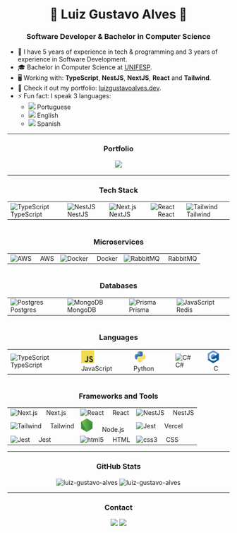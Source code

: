 <h1 align="center">👾 Luiz Gustavo Alves 👾</h1>
<h3 align="center">Software Developer & Bachelor in Computer Science</h3>

- 🎯 I have 5 years of experience in tech & programming and 3 years of experience in Software Development.
- 🎓 Bachelor in Computer Science at [UNIFESP](https://www.unifesp.br/campus/sjc/).
- 🖥️ Working with: **TypeScript**, **NestJS**, **NextJS**, **React** and **Tailwind**.
- 👀 Check it out my portfolio: [luizgustavoalves.dev](https://luizgustavoalves.dev).
- ⚡ Fun fact: I speak 3 languages:
    - <img src="https://images.emojiterra.com/twitter/v14.0/512px/1f1e7-1f1f7.png" height="20" /> Portuguese
    - <img src="https://images.emojiterra.com/twitter/v14.0/512px/1f1fa-1f1f8.png" height="20" /> English
    - <img src="https://images.emojiterra.com/twitter/v14.0/512px/1f1ea-1f1f8.png" height="20" /> Spanish

<hr />
<h3 align="center">Portfolio</h3>
<div align="center">
      <a href="https://luizgustavoalves.dev" target="_blank" target="_blank"><img src="https://img.shields.io/badge/Portfolio-%23000000.svg?style=for-the-badge&logo=firefox&logoColor=#FF7139"></a>
</div>
<hr />

<h3 align="center">Tech Stack</h3>
  <table align="center">
    <tbody>
       <tr>
         <td>
          <img src="https://cdn.jsdelivr.net/gh/devicons/devicon/icons/typescript/typescript-original.svg" alt="TypeScript" height="30" title="TypeScript" />
          <img width="12" /> TypeScript
         </td>
        <td>
          <img src="https://cdn.jsdelivr.net/gh/devicons/devicon@latest/icons/nestjs/nestjs-original.svg" alt="NestJS" height="30" title="NestJS" />
          <img width="12" /> NestJS
        </td>
        <td>
          <img src="https://cdn.jsdelivr.net/gh/devicons/devicon@latest/icons/nextjs/nextjs-original.svg" alt="Next.js" height="30" title="NextJS" />
          <img width="12" /> NextJS
        </td>
        <td>
          <img src="https://cdn.jsdelivr.net/gh/devicons/devicon/icons/react/react-original.svg" alt="React" height="30" title="React" />
          <img width="12" /> React
        </td>
        <td>
          <img src="https://cdn.jsdelivr.net/gh/devicons/devicon@latest/icons/tailwindcss/tailwindcss-original.svg" alt="Tailwind" height="30" title="Tailwind" />
          <img width="12" /> Tailwind
        </td>
      </tr>
    </tbody>
  </table>

  #

  <h3 align="center">Microservices</h3>
  <table align="center">
    <tbody>
      <tr>
        <td>
          <img src="https://cdn.jsdelivr.net/gh/devicons/devicon@latest/icons/amazonwebservices/amazonwebservices-original-wordmark.svg" alt="AWS" height="30" title="AWS" />
          <img width="12" /> AWS
        </td>
        <td>
          <img src="https://cdn.jsdelivr.net/gh/devicons/devicon@latest/icons/docker/docker-original.svg" alt="Docker" height="35" title="Docker" />
          <img width="12" /> Docker
        </td>
        <td>
          <img src="https://cdn.jsdelivr.net/gh/devicons/devicon@latest/icons/rabbitmq/rabbitmq-original.svg" alt="RabbitMQ" height="25" title="RabbitMQ" />
          <img width="12" /> RabbitMQ
        </td>
        </tr>
    </tbody>
  </table>

  #

  <h3 align="center">Databases</h3>
  <table align="center">
    <tbody>
      <tr>
        <td>
          <img src="https://cdn.jsdelivr.net/gh/devicons/devicon/icons/postgresql/postgresql-original.svg" alt="Postgres" height="30" title="Postgres" />
          <img width="12" /> Postgres
        </td>
        <td>
          <img src="https://cdn.jsdelivr.net/gh/devicons/devicon@latest/icons/mongodb/mongodb-original-wordmark.svg" alt="MongoDB" height="30" title="MongoDB" />
          <img width="12" /> MongoDB
        </td>
        <td>
          <img src="https://cdn.jsdelivr.net/gh/devicons/devicon@latest/icons/prisma/prisma-original.svg" alt="Prisma" height="30" title="Prisma" />
          <img width="12" /> Prisma
        </td>
        <td>
          <img src="https://cdn.jsdelivr.net/gh/devicons/devicon/icons/redis/redis-original.svg" alt="JavaScript" height="30" title="Redis" />
          <img width="12" /> Redis
        </td>
      </tr>
    </tbody>
  </table>

#

<h3 align="center">Languages</h3>
<table align="center">
  <tbody>
    <tr>
     <td>
        <img src="https://cdn.jsdelivr.net/gh/devicons/devicon/icons/typescript/typescript-original.svg" alt="TypeScript" height="30" title="TypeScript" />
        <img width="12" /> TypeScript
     </td>
     <td>
        <img src="https://raw.githubusercontent.com/devicons/devicon/master/icons/javascript/javascript-original.svg" alt="JavaScript" height="30" title="JavaScript"/>
        <img width="12" /> JavaScript
     </td>
     <td>
        <img src="https://raw.githubusercontent.com/devicons/devicon/master/icons/python/python-original.svg" alt="Python" height="30" title="Python"/>
        <img width="12"/> Python
     </td>
     <td>
        <img src="https://cdn.jsdelivr.net/gh/devicons/devicon@latest/icons/csharp/csharp-original.svg" alt="C#" height="30" title="C#"/>
        <img width="12" /> C#
     </td>
     <td>
        <img src="https://raw.githubusercontent.com/devicons/devicon/master/icons/c/c-original.svg" alt="C" height="30" title="C"/>
        <img width="12"/> C
     </td>
    </tr>
  </tbody>
</table>

#

<h3 align="center">Frameworks and Tools</h3>
<table align="center">
  <tbody>
    <tr>
        <td>
            <img src="https://cdn.jsdelivr.net/gh/devicons/devicon@latest/icons/nextjs/nextjs-original.svg" alt="Next.js" height="30" title="Next.js" />
            <img width="12" /> Next.js
        </td>
      <td>
        <img src="https://cdn.jsdelivr.net/gh/devicons/devicon/icons/react/react-original.svg" alt="React" height="30" title="React"/>
        <img width="12" /> React
      </td>
    <td>
        <img src="https://cdn.jsdelivr.net/gh/devicons/devicon@latest/icons/nestjs/nestjs-original.svg" alt="NestJS" height="30" title="NestJS"/>
        <img width="12" /> NestJS
      </td>
    </tr>
      <tr>
        <td>
            <img src="https://cdn.jsdelivr.net/gh/devicons/devicon@latest/icons/tailwindcss/tailwindcss-original.svg" alt="Tailwind" height="30" title="Tailwind"/>
            <img width="12" /> Tailwind
        </td>
        <td>
            <img src="https://raw.githubusercontent.com/devicons/devicon/master/icons/nodejs/nodejs-original.svg" alt="NodeJS" height="30" title="Node.js"/>
            <img width="12" /> Node.js
        </td>
        <td>
          <img src="https://cdn.jsdelivr.net/gh/devicons/devicon@latest/icons/vercel/vercel-original.svg" alt="Jest" height="30" title="Vercel" />
          <img width="12" /> Vercel
        </td>
    </tr>
    <tr>
        <td>
            <img src="https://cdn.jsdelivr.net/gh/devicons/devicon/icons/jest/jest-plain.svg" alt="Jest" height="30" title="Jest" />
            <img width="12" /> Jest
        </td>
        <td>
            <img src="https://cdn.jsdelivr.net/gh/devicons/devicon/icons/html5/html5-original.svg" alt="html5" height="30" title="HTML"/> 
            <img width="12" /> HTML
          </td>
         <td>
            <img src="https://cdn.jsdelivr.net/gh/devicons/devicon/icons/css3/css3-original.svg" alt="css3" height="30" title="CSS"/>
            <img width="12" /> CSS
          </td>
      </tr>
  </tbody>
</table>

<hr />
<h3 align="center">GitHub Stats</h3>
<div align="center">
    <img height="175em" align="center" src="https://github-readme-stats-sigma-five.vercel.app/api/top-langs?username=luiz-gustavo-alves&show_icons=true&locale=en&layout=compact&theme=radical" alt="luiz-gustavo-alves" />
    <img height="175em" align="center" src="https://github-readme-stats-sigma-five.vercel.app/api?username=luiz-gustavo-alves&show_icons=true&locale=en&theme=radical" alt="luiz-gustavo-alves" />
</div>

<hr />
<h3 align="center">Contact</h3>
<div align="center">
  <a href="https://www.linkedin.com/in/luiz-gustavo-alves-dev/" target="_blank"><img src="https://img.shields.io/badge/-LinkedIn-%230077B5?style=for-the-badge&logo=linkedin&logoColor=white" target="_blank"></a>
  <a href="mailto:luizgustavoalves.dev@gmail.com" target="_blank"><img src="https://img.shields.io/badge/-Gmail-%23333?style=for-the-badge&logo=gmail&logoColor=white"></a>
</div>


<!--
**luiz-gustavo-alves/luiz-gustavo-alves** is a ✨ _special_ ✨ repository because its `README.md` (this file) appears on your GitHub profile.

Here are some ideas to get you started:

- 🔭 I’m currently working on ...
- 🌱 I’m currently learning ...
- 👯 I’m looking to collaborate on ...
- 🤔 I’m looking for help with ...
- 💬 Ask me about ...
- 📫 How to reach me: ...
- 😄 Pronouns: ...
- ⚡ Fun fact: ...
-->
